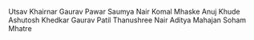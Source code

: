 Utsav Khairnar 
Gaurav Pawar
Saumya Nair
Komal Mhaske
Anuj Khude
Ashutosh Khedkar
Gaurav Patil
Thanushree Nair
Aditya Mahajan
Soham Mhatre
